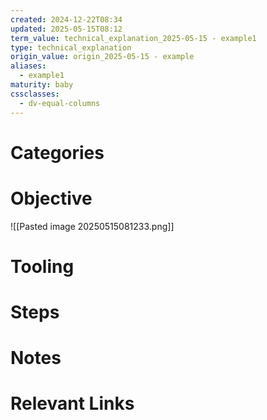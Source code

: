 ```yaml
---
created: 2024-12-22T08:34
updated: 2025-05-15T08:12
term_value: technical_explanation_2025-05-15 - example1
type: technical_explanation
origin_value: origin_2025-05-15 - example
aliases:
  - example1
maturity: baby
cssclasses:
  - dv-equal-columns
---
```

# Categories



# Objective


![[Pasted image 20250515081233.png]]


# Tooling




# Steps




# Notes




# Relevant Links

